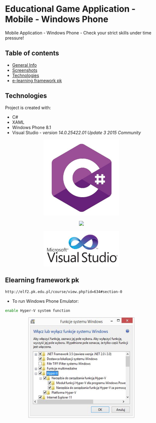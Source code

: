 # Educational Game Application - Mobile - Windows Phone
Mobile Application - Windows Phone - Check your  strict skills under time pressure!
## Table of contents
* [General Info](#general-info)
* [Screenshots](#screenshots)
* [Technologies](#technologies)
* [e-learning framework pk](#elearning-framework-pk)


## Technologies
Project is created with:
<i></i>
* C#
* XAML
* Windows Phone 8.1
* Visual Studio - <i>version 14.0.25422.01 Update 3 2015 Community</i>

<p align="center"><img src="https://github.com/wojcikpawel/MusicShopRepository/blob/master/Images/csharp.jpg" width="250px" /></p>
<p align="center"><img src="https://github.com/wojcikpawel/MusicShopRepository/blob/master/Images/xaml.jpg" width="250px" /></p>
<p align="center"><img src="https://github.com/wojcikpawel/MusicShopRepository/blob/master/Images/vsPicture.jpg" width="250px" /></p>


## Elearning framework pk
```sh
http://elf2.pk.edu.pl/course/view.php?id=634#section-0
```
* To run Windows Phone Emulator:
```sh
enable Hyper-V system function
```
<p align="center"><img src="https://github.com/wojcikpawel/EducationalGameRepository/blob/master/Images/hyper-v.jpg" width="350px" height="330px" /></p>
